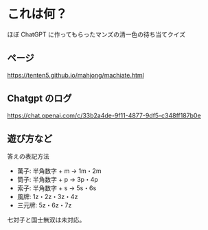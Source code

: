 # これは何？

ほぼ ChatGPT に作ってもらったマンズの清一色の待ち当てクイズ

## ページ

https://tenten5.github.io/mahjong/machiate.html

## Chatgpt のログ

https://chat.openai.com/c/33b2a4de-9f11-4877-9df5-c348ff187b0e

## 遊び方など

答えの表記方法

* 萬子: 半角数字 + m → 1m・2m
* 筒子: 半角数字 + p → 3p・4p
* 索子: 半角数字 + s → 5s・6s
* 風牌: 1z・2z・3z・4z
* 三元牌: 5z・6z・7z

七対子と国士無双は未対応。
